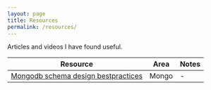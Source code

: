 ```yaml
---
layout: page
title: Resources
permalink: /resources/
---
```


Articles and videos I have found useful.

| Resource                                                                                                               | Area  | Notes |
| ---------------------------------------------------------------------------------------------------------------------- | ----- | ----- |
| [Mongodb schema design bestpractices](https://www.mongodb.com/developer/article/mongodb-schema-design-best-practices/) | Mongo | -     |
